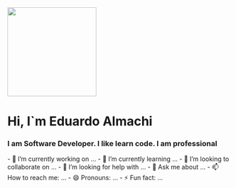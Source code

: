 <body background-color= "red>
    <div align="center";>
        <img src="https://media.giphy.com/media/wLNuW1tCKRiPmDV5Y4/giphy.gif" height= 200px;></img>
        <h1>Hi, I`m Eduardo Almachi</h1>
        <h3>I am Software Developer. I like learn code. I am professional </h3>
    </div>
</body>
- 🔭 I’m currently working on ...
- 🌱 I’m currently learning ...
- 👯 I’m looking to collaborate on ...
- 🤔 I’m looking for help with ...
- 💬 Ask me about ...
- 📫 How to reach me: ...
- 😄 Pronouns: ...
- ⚡ Fun fact: ...
